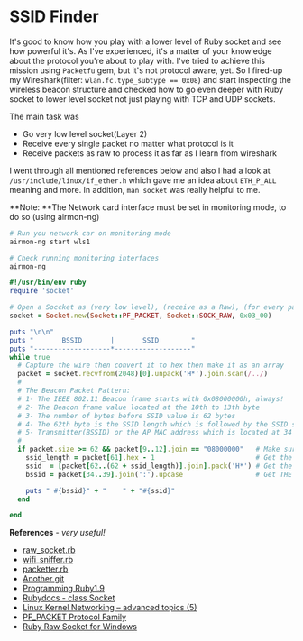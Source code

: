# SSID Finder

It's good to know how you play with a lower level of Ruby socket and see how powerful it's. As I've experienced, it's a matter of your knowledge about the protocol you're about to play with. I've tried to achieve this mission using `Packetfu` gem, but it's not protocol aware, yet. So I fired-up my Wireshark\(filter: `wlan.fc.type_subtype == 0x08`\) and start inspecting the wireless beacon structure and checked how to go even deeper with Ruby socket to lower level socket not just playing with TCP and UDP sockets.

The main task was

* Go very low level socket\(Layer 2\)
* Receive every single packet no matter what protocol is it
* Receive packets as raw to process it as far as I learn from wireshark 

I went through all mentioned references below and also I had a look at `/usr/include/linux/if_ether.h` which gave me an idea about `ETH_P_ALL` meaning and more. In addition, `man socket` was really helpful to me.

**Note: **The Network card interface must be set in monitoring mode, to do so \(using airmon-ng\)

```bash
# Run you network car on monitoring mode
airmon-ng start wls1

# Check running monitoring interfaces
airmon-ng
```

```ruby
#!/usr/bin/env ruby
require 'socket'

# Open a Soccket as (very low level), (receive as a Raw), (for every packet(ETH_P_ALL))
socket = Socket.new(Socket::PF_PACKET, Socket::SOCK_RAW, 0x03_00)

puts "\n\n"
puts "       BSSID       |       SSID        "  
puts "-------------------*-------------------"
while true
  # Capture the wire then convert it to hex then make it as an array
  packet = socket.recvfrom(2048)[0].unpack('H*').join.scan(/../)
  #
  # The Beacon Packet Pattern:
  # 1- The IEEE 802.11 Beacon frame starts with 0x08000000h, always!
  # 2- The Beacon frame value located at the 10th to 13th byte
  # 3- The number of bytes before SSID value is 62 bytes
  # 4- The 62th byte is the SSID length which is followed by the SSID string
  # 5- Transmitter(BSSID) or the AP MAC address which is located at 34 to 39 bytes 
  #
  if packet.size >= 62 && packet[9..12].join == "08000000"   # Make sure it's a Beacon frame
    ssid_length = packet[61].hex - 1                         # Get the SSID's length
    ssid  = [packet[62..(62 + ssid_length)].join].pack('H*') # Get the SSID 
    bssid = packet[34..39].join(':').upcase                  # Get THE BSSID

    puts " #{bssid}" + "    " + "#{ssid}"
  end

end
```

**References** - _very useful!_

* [raw\_socket.rb](https://gist.github.com/k-sone/8036832#file-raw_sock-rb)
* [wifi\_sniffer.rb](https://gist.github.com/amejiarosario/5420854)
* [packetter.rb](https://github.com/lrks/packetter/blob/master/ruby/packetter.rb)
* [Another git](https://gist.github.com/sam113101/aad031bcc50746956a29)
* [Programming Ruby1.9](http://media.pragprog.com/titles/ruby3/app_socket.pdf)
* [Rubydocs - class Socket](http://docs.ruby-lang.org/en/2.3.0/Socket.html)
* [Linux Kernel Networking – advanced topics \(5\)](http://www.haifux.org/lectures/217/netLec5.pdf)
* [PF\_PACKET Protocol Family](http://curioushq.blogspot.com/2011/05/pfpacket-protocol-family.html)
* [Ruby Raw Socket for Windows](http://curioushq.blogspot.com/2011/05/ruby-raw-socket-for-windows.html)

